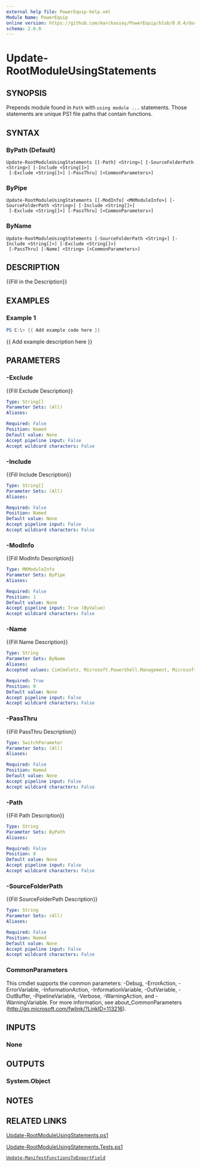 ```yaml
---
external help file: PowerEquip-help.xml
Module Name: PowerEquip
online version: https://github.com/marckassay/PowerEquip/blob/0.0.4/docs/Update-RootModuleUsingStatements.md
schema: 2.0.0
---
```


# Update-RootModuleUsingStatements

## SYNOPSIS
Prepends module found in `Path` with `using module ...` statements. Those statements are unique PS1 file paths that contain functions.

## SYNTAX

### ByPath (Default)
```
Update-RootModuleUsingStatements [[-Path] <String>] [-SourceFolderPath <String>] [-Include <String[]>]
 [-Exclude <String[]>] [-PassThru] [<CommonParameters>]
```

### ByPipe
```
Update-RootModuleUsingStatements [[-ModInfo] <MKModuleInfo>] [-SourceFolderPath <String>] [-Include <String[]>]
 [-Exclude <String[]>] [-PassThru] [<CommonParameters>]
```

### ByName
```
Update-RootModuleUsingStatements [-SourceFolderPath <String>] [-Include <String[]>] [-Exclude <String[]>]
 [-PassThru] [-Name] <String> [<CommonParameters>]
```

## DESCRIPTION
{{Fill in the Description}}

## EXAMPLES

### Example 1
```powershell
PS C:\> {{ Add example code here }}
```

{{ Add example description here }}

## PARAMETERS

### -Exclude
{{Fill Exclude Description}}

```yaml
Type: String[]
Parameter Sets: (All)
Aliases:

Required: False
Position: Named
Default value: None
Accept pipeline input: False
Accept wildcard characters: False
```

### -Include
{{Fill Include Description}}

```yaml
Type: String[]
Parameter Sets: (All)
Aliases:

Required: False
Position: Named
Default value: None
Accept pipeline input: False
Accept wildcard characters: False
```

### -ModInfo
{{Fill ModInfo Description}}

```yaml
Type: MKModuleInfo
Parameter Sets: ByPipe
Aliases:

Required: False
Position: 1
Default value: None
Accept pipeline input: True (ByValue)
Accept wildcard characters: False
```

### -Name
{{Fill Name Description}}

```yaml
Type: String
Parameter Sets: ByName
Aliases:
Accepted values: CimCmdlets, Microsoft.PowerShell.Management, Microsoft.PowerShell.Utility, PowerEquip, Pester, Plaster, Plaster, platyPS, posh-git, PSReadLine

Required: True
Position: 0
Default value: None
Accept pipeline input: False
Accept wildcard characters: False
```

### -PassThru
{{Fill PassThru Description}}

```yaml
Type: SwitchParameter
Parameter Sets: (All)
Aliases:

Required: False
Position: Named
Default value: None
Accept pipeline input: False
Accept wildcard characters: False
```

### -Path
{{Fill Path Description}}

```yaml
Type: String
Parameter Sets: ByPath
Aliases:

Required: False
Position: 0
Default value: None
Accept pipeline input: False
Accept wildcard characters: False
```

### -SourceFolderPath
{{Fill SourceFolderPath Description}}

```yaml
Type: String
Parameter Sets: (All)
Aliases:

Required: False
Position: Named
Default value: None
Accept pipeline input: False
Accept wildcard characters: False
```

### CommonParameters
This cmdlet supports the common parameters: -Debug, -ErrorAction, -ErrorVariable, -InformationAction, -InformationVariable, -OutVariable, -OutBuffer, -PipelineVariable, -Verbose, -WarningAction, and -WarningVariable. For more information, see about_CommonParameters (http://go.microsoft.com/fwlink/?LinkID=113216).

## INPUTS

### None

## OUTPUTS

### System.Object

## NOTES

## RELATED LINKS

[Update-RootModuleUsingStatements.ps1](https://github.com/marckassay/PowerEquip/blob/0.0.4/src/module/Update-RootModuleUsingStatements.ps1)

[Update-RootModuleUsingStatements.Tests.ps1](https://github.com/marckassay/PowerEquip/blob/0.0.4/test/module/Update-RootModuleUsingStatements.Tests.ps1)

[`Update-ManifestFunctionsToExportField`](https://github.com/marckassay/PowerEquip/blob/0.0.4/docs/Update-ManifestFunctionsToExportField.md)
